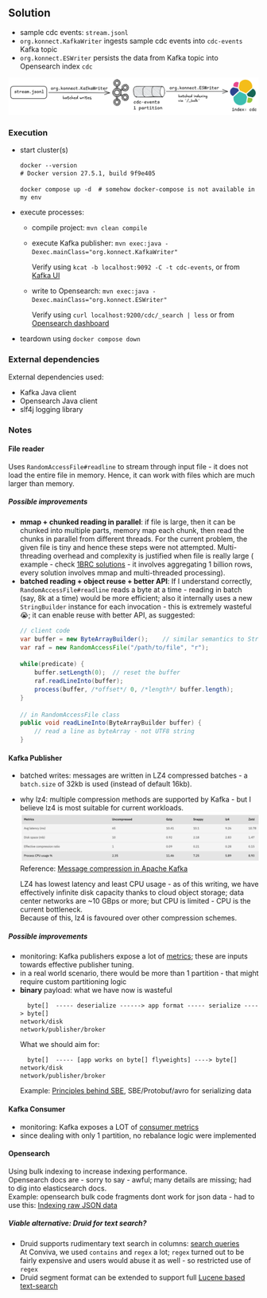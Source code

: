 ## Solution

* sample cdc events: `stream.jsonl`
* `org.konnect.KafkaWriter` ingests sample cdc events into `cdc-events` Kafka topic
* `org.konnect.ESWriter` persists the data from Kafka topic into Opensearch index `cdc`

![img.png](solution.png)

### Execution

- start cluster(s)
  ```shell
  docker --version     
  # Docker version 27.5.1, build 9f9e405
  
  docker compose up -d  # somehow docker-compose is not available in my env
  ```
- execute processes:
  - compile project: `mvn clean compile`
  - execute Kafka publisher: `mvn exec:java -Dexec.mainClass="org.konnect.KafkaWriter"`

    Verify using `kcat -b localhost:9092 -C -t cdc-events`, or
    from [Kafka UI](http://localhost:8080/ui/clusters/local/all-topics?perPage=25)
  - write to Opensearch: `mvn exec:java -Dexec.mainClass="org.konnect.ESWriter"`

    Verify using `curl localhost:9200/cdc/_search | less` or from [Opensearch dashboard](http://localhost:5601)

- teardown using `docker compose down`

### External dependencies

External dependencies used:

- Kafka Java client
- Opensearch Java client
- slf4j logging library

### Notes

#### File reader

Uses `RandomAccessFile#readline` to stream through input file - it does not load the entire file in memory. Hence, it
can work with files which are much larger than memory.

##### Possible improvements

- **mmap + chunked reading in parallel**: if file is large, then it can be chunked into multiple parts, memory map each
  chunk, then read the chunks in parallel from different threads. For the current problem, the given file is tiny and
  hence these steps were not attempted. Multi-threading overhead and complexity is justified when file is really large (
  example - check [1BRC solutions](https://questdb.com/blog/billion-row-challenge-step-by-step/) - it involves
  aggregating 1 billion rows, every solution involves mmap and multi-threaded processing).
- **batched reading + object reuse + better API**: If I understand correctly, `RandomAccessFile#readline` reads a byte
  at a time - reading in batch (say, 8k at a time) would be more efficient; also it internally uses a new
  `StringBuilder` instance for each invocation - this is extremely wasteful 😭; it can enable reuse with better API, as
  suggested:
  ```java
  // client code
  var buffer = new ByteArrayBuilder();    // similar semantics to StringBuilder
  var raf = new RandomAccessFile("/path/to/file", "r");
  
  while(predicate) {
      buffer.setLength(0);  // reset the buffer
      raf.readLineInto(buffer);
      process(buffer, /*offset*/ 0, /*length*/ buffer.length);
  }

  // in RandomAccessFile class
  public void readLineInto(ByteArrayBuilder buffer) {
      // read a line as byteArray - not UTF8 string
  }
  ```

#### Kafka Publisher

- batched writes: messages are written in LZ4 compressed batches - a `batch.size` of 32kb is used (instead of default
  16kb).
- why lz4: multiple compression methods are supported by Kafka - but I believe lz4 is most suitable for current
  workloads.![img.png](kafkaMessageCompression.png)  
  Reference: [Message compression in Apache Kafka](https://developer.ibm.com/articles/benefits-compression-kafka-messaging/)  

  LZ4 has lowest latency and least CPU usage - as of this writing, we have effectively infinite disk capacity thanks to
  cloud object storage; data center networks are ~10 GBps or more; but CPU is limited - CPU is the current bottleneck.  
  Because of this, lz4 is favoured over other compression schemes.

##### Possible improvements

- monitoring: Kafka publishers expose a lot of [metrics](https://kafka.apache.org/documentation/#producer_monitoring);
  these are inputs towards effective publisher tuning.
- in a real world scenario, there would be more than 1 partition - that might require custom partitioning logic
- **binary** payload: what we have now is wasteful
  ```text
    byte[]  ----- deserialize ------> app format ----- serialize ----> byte[]
  network/disk                                                   network/publisher/broker
  ```
  What we should aim for:
  ```text
    byte[]  ----- [app works on byte[] flyweights] ----> byte[]
  network/disk                                         network/publisher/broker
  ```
  Example: [Principles behind SBE](https://weareadaptive.com/trading-resources/blog/design-principles-for-sbe-the-ultra-low-latency-marshaling-api/),
  SBE/Protobuf/avro for serializing data

#### Kafka Consumer

- monitoring: Kafka exposes a LOT of [consumer metrics](https://kafka.apache.org/documentation/#consumer_monitoring)
- since dealing with only 1 partition, no rebalance logic were implemented

#### Opensearch

Using bulk indexing to increase indexing performance.  
Opensearch docs are - sorry to say - awful; many details are missing; had to dig into elasticsearch docs.  
Example: opensearch bulk code fragments dont work for json data - had to use
this: [Indexing raw JSON data](https://www.elastic.co/guide/en/elasticsearch/client/java-api-client/current/indexing-bulk.html#indexing-raw-json-data)

##### Viable alternative: Druid for text search?

- Druid supports rudimentary text search in
  columns: [search queries](https://druid.apache.org/docs/latest/querying/searchquery/)  
  At Conviva, we used `contains` and `regex` a lot; `regex` turned out to be fairly expensive and users would abuse it
  as well - so restricted use of `regex`
- Druid segment format can be extended to support
  full [Lucene based text-search](https://www.slideshare.net/slideshow/druid-meetup-5th/81262812) 
